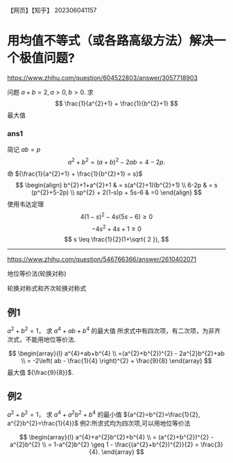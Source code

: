 
【网页】【知乎】 
202306041157
# 用均值不等式（或各路高级方法）解决一个极值问题?

https://www.zhihu.com/question/604522803/answer/3057718903

问题
${a + b = 2, a>0,b>0}$. 求
$$
\frac{1}{a^{2}+1} + \frac{1}{b^{2}+1}
$$
最大值

### ans1

简记 ${ab = p}$
$$
a^{2}+b^{2} = (a+b)^{2} - 2ab = 4 - 2p.
$$
命 ${\frac{1}{a^{2}+1} + \frac{1}{b^{2}+1} = s}$
$$
\begin{align}
b^{2}+1+a^{2}+1 & = s(a^{2}+1)(b^{2}+1) \\
6-2p & = s (p^{2}+5-2p) \\
sp^{2} + 2(1-s)p + 5s-6 & =0
\end{align}
$$
使用韦达定理
$$
4(1-s)^{2} - 4s(5s-6) \geq 0
$$
$$
-4s^{2}+4s+1 \geq 0
$$
$$
s \leq \frac{1}{2}(1+\sqrt{ 2 }),
$$

---

https://www.zhihu.com/question/546766366/answer/2610402071

地位等价法(轮换对称)

轮换对称式和齐次轮换对称式


## 例1
${a^{2}+b^{2}=1}$， 求 ${a^{4}+ab+b^{4}}$ 的最大值
所求式中有四次项，有二次项，为非齐次式，不能用地位等价法.

$$
\begin{array}{l}
a^{4}+ab+b^{4} \\
=(a^{2}+b^{2})^{2} - 2a^{2}b^{2}+ab \\
= -2\left( ab - \frac{1}{4} \right)^{2} + \frac{9}{8}
\end{array}
$$
最大值 ${\frac{9}{8}}$. 

## 例2
${a^{2}+b^{2}=1}$， 求 ${a^{4}+a^{2}b^{2}+b^{4}}$ 的最小值
${a^{2}=b^{2}=\frac{1}{2}, a^{2}b^{2}=\frac{1}{4}}$
例2:所求式均为四次项,可以用地位等价法

$$
\begin{array}{l}
a^{4}+a^{2}b^{2}+b^{4} \\
= (a^{2}+b^{2})^{2} - a^{2}b^{2} \\
= 1-a^{2}b^{2} \geq 1 - \frac{(a^{2}+b^{2})^{2}}{2} = \frac{3}{4}.
\end{array}
$$
